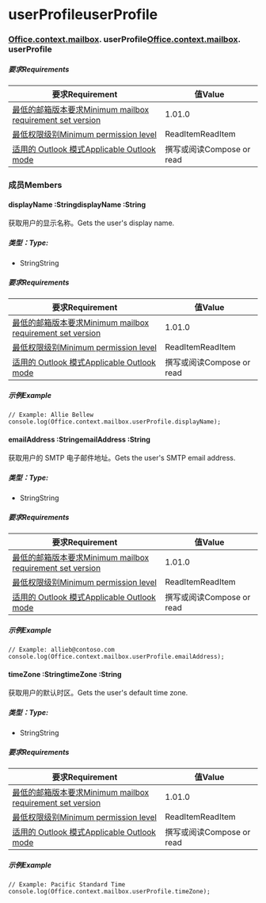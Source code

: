 
# <a name="userprofile"></a><span data-ttu-id="b115b-101">userProfile</span><span class="sxs-lookup"><span data-stu-id="b115b-101">userProfile</span></span>

### <span data-ttu-id="b115b-p101">[Office](Office.md)[.context](Office.context.md)[.mailbox](Office.context.mailbox.md). userProfile</span><span class="sxs-lookup"><span data-stu-id="b115b-p101">[Office](Office.md)[.context](Office.context.md)[.mailbox](Office.context.mailbox.md). userProfile</span></span>

##### <a name="requirements"></a><span data-ttu-id="b115b-104">要求</span><span class="sxs-lookup"><span data-stu-id="b115b-104">Requirements</span></span>

|<span data-ttu-id="b115b-105">要求</span><span class="sxs-lookup"><span data-stu-id="b115b-105">Requirement</span></span>| <span data-ttu-id="b115b-106">值</span><span class="sxs-lookup"><span data-stu-id="b115b-106">Value</span></span>|
|---|---|
|[<span data-ttu-id="b115b-107">最低的邮箱版本要求</span><span class="sxs-lookup"><span data-stu-id="b115b-107">Minimum mailbox requirement set version</span></span>](/javascript/office/requirement-sets/outlook-api-requirement-sets)| <span data-ttu-id="b115b-108">1.0</span><span class="sxs-lookup"><span data-stu-id="b115b-108">1.0</span></span>|
|[<span data-ttu-id="b115b-109">最低权限级别</span><span class="sxs-lookup"><span data-stu-id="b115b-109">Minimum permission level</span></span>](https://docs.microsoft.com/outlook/add-ins/understanding-outlook-add-in-permissions)| <span data-ttu-id="b115b-110">ReadItem</span><span class="sxs-lookup"><span data-stu-id="b115b-110">ReadItem</span></span>|
|[<span data-ttu-id="b115b-111">适用的 Outlook 模式</span><span class="sxs-lookup"><span data-stu-id="b115b-111">Applicable Outlook mode</span></span>](https://docs.microsoft.com/outlook/add-ins/#extension-points)| <span data-ttu-id="b115b-112">撰写或阅读</span><span class="sxs-lookup"><span data-stu-id="b115b-112">Compose or read</span></span>|

### <a name="members"></a><span data-ttu-id="b115b-113">成员</span><span class="sxs-lookup"><span data-stu-id="b115b-113">Members</span></span>

####  <a name="displayname-string"></a><span data-ttu-id="b115b-114">displayName :String</span><span class="sxs-lookup"><span data-stu-id="b115b-114">displayName :String</span></span>

<span data-ttu-id="b115b-115">获取用户的显示名称。</span><span class="sxs-lookup"><span data-stu-id="b115b-115">Gets the user's display name.</span></span>

##### <a name="type"></a><span data-ttu-id="b115b-116">类型：</span><span class="sxs-lookup"><span data-stu-id="b115b-116">Type:</span></span>

*   <span data-ttu-id="b115b-117">String</span><span class="sxs-lookup"><span data-stu-id="b115b-117">String</span></span>

##### <a name="requirements"></a><span data-ttu-id="b115b-118">要求</span><span class="sxs-lookup"><span data-stu-id="b115b-118">Requirements</span></span>

|<span data-ttu-id="b115b-119">要求</span><span class="sxs-lookup"><span data-stu-id="b115b-119">Requirement</span></span>| <span data-ttu-id="b115b-120">值</span><span class="sxs-lookup"><span data-stu-id="b115b-120">Value</span></span>|
|---|---|
|[<span data-ttu-id="b115b-121">最低的邮箱版本要求</span><span class="sxs-lookup"><span data-stu-id="b115b-121">Minimum mailbox requirement set version</span></span>](/javascript/office/requirement-sets/outlook-api-requirement-sets)| <span data-ttu-id="b115b-122">1.0</span><span class="sxs-lookup"><span data-stu-id="b115b-122">1.0</span></span>|
|[<span data-ttu-id="b115b-123">最低权限级别</span><span class="sxs-lookup"><span data-stu-id="b115b-123">Minimum permission level</span></span>](https://docs.microsoft.com/outlook/add-ins/understanding-outlook-add-in-permissions)| <span data-ttu-id="b115b-124">ReadItem</span><span class="sxs-lookup"><span data-stu-id="b115b-124">ReadItem</span></span>|
|[<span data-ttu-id="b115b-125">适用的 Outlook 模式</span><span class="sxs-lookup"><span data-stu-id="b115b-125">Applicable Outlook mode</span></span>](https://docs.microsoft.com/outlook/add-ins/#extension-points)| <span data-ttu-id="b115b-126">撰写或阅读</span><span class="sxs-lookup"><span data-stu-id="b115b-126">Compose or read</span></span>|

##### <a name="example"></a><span data-ttu-id="b115b-127">示例</span><span class="sxs-lookup"><span data-stu-id="b115b-127">Example</span></span>

```
// Example: Allie Bellew
console.log(Office.context.mailbox.userProfile.displayName);
```

####  <a name="emailaddress-string"></a><span data-ttu-id="b115b-128">emailAddress :String</span><span class="sxs-lookup"><span data-stu-id="b115b-128">emailAddress :String</span></span>

<span data-ttu-id="b115b-129">获取用户的 SMTP 电子邮件地址。</span><span class="sxs-lookup"><span data-stu-id="b115b-129">Gets the user's SMTP email address.</span></span>

##### <a name="type"></a><span data-ttu-id="b115b-130">类型：</span><span class="sxs-lookup"><span data-stu-id="b115b-130">Type:</span></span>

*   <span data-ttu-id="b115b-131">String</span><span class="sxs-lookup"><span data-stu-id="b115b-131">String</span></span>

##### <a name="requirements"></a><span data-ttu-id="b115b-132">要求</span><span class="sxs-lookup"><span data-stu-id="b115b-132">Requirements</span></span>

|<span data-ttu-id="b115b-133">要求</span><span class="sxs-lookup"><span data-stu-id="b115b-133">Requirement</span></span>| <span data-ttu-id="b115b-134">值</span><span class="sxs-lookup"><span data-stu-id="b115b-134">Value</span></span>|
|---|---|
|[<span data-ttu-id="b115b-135">最低的邮箱版本要求</span><span class="sxs-lookup"><span data-stu-id="b115b-135">Minimum mailbox requirement set version</span></span>](/javascript/office/requirement-sets/outlook-api-requirement-sets)| <span data-ttu-id="b115b-136">1.0</span><span class="sxs-lookup"><span data-stu-id="b115b-136">1.0</span></span>|
|[<span data-ttu-id="b115b-137">最低权限级别</span><span class="sxs-lookup"><span data-stu-id="b115b-137">Minimum permission level</span></span>](https://docs.microsoft.com/outlook/add-ins/understanding-outlook-add-in-permissions)| <span data-ttu-id="b115b-138">ReadItem</span><span class="sxs-lookup"><span data-stu-id="b115b-138">ReadItem</span></span>|
|[<span data-ttu-id="b115b-139">适用的 Outlook 模式</span><span class="sxs-lookup"><span data-stu-id="b115b-139">Applicable Outlook mode</span></span>](https://docs.microsoft.com/outlook/add-ins/#extension-points)| <span data-ttu-id="b115b-140">撰写或阅读</span><span class="sxs-lookup"><span data-stu-id="b115b-140">Compose or read</span></span>|

##### <a name="example"></a><span data-ttu-id="b115b-141">示例</span><span class="sxs-lookup"><span data-stu-id="b115b-141">Example</span></span>

```
// Example: allieb@contoso.com
console.log(Office.context.mailbox.userProfile.emailAddress);
```

####  <a name="timezone-string"></a><span data-ttu-id="b115b-142">timeZone :String</span><span class="sxs-lookup"><span data-stu-id="b115b-142">timeZone :String</span></span>

<span data-ttu-id="b115b-143">获取用户的默认时区。</span><span class="sxs-lookup"><span data-stu-id="b115b-143">Gets the user's default time zone.</span></span>

##### <a name="type"></a><span data-ttu-id="b115b-144">类型：</span><span class="sxs-lookup"><span data-stu-id="b115b-144">Type:</span></span>

*   <span data-ttu-id="b115b-145">String</span><span class="sxs-lookup"><span data-stu-id="b115b-145">String</span></span>

##### <a name="requirements"></a><span data-ttu-id="b115b-146">要求</span><span class="sxs-lookup"><span data-stu-id="b115b-146">Requirements</span></span>

|<span data-ttu-id="b115b-147">要求</span><span class="sxs-lookup"><span data-stu-id="b115b-147">Requirement</span></span>| <span data-ttu-id="b115b-148">值</span><span class="sxs-lookup"><span data-stu-id="b115b-148">Value</span></span>|
|---|---|
|[<span data-ttu-id="b115b-149">最低的邮箱版本要求</span><span class="sxs-lookup"><span data-stu-id="b115b-149">Minimum mailbox requirement set version</span></span>](/javascript/office/requirement-sets/outlook-api-requirement-sets)| <span data-ttu-id="b115b-150">1.0</span><span class="sxs-lookup"><span data-stu-id="b115b-150">1.0</span></span>|
|[<span data-ttu-id="b115b-151">最低权限级别</span><span class="sxs-lookup"><span data-stu-id="b115b-151">Minimum permission level</span></span>](https://docs.microsoft.com/outlook/add-ins/understanding-outlook-add-in-permissions)| <span data-ttu-id="b115b-152">ReadItem</span><span class="sxs-lookup"><span data-stu-id="b115b-152">ReadItem</span></span>|
|[<span data-ttu-id="b115b-153">适用的 Outlook 模式</span><span class="sxs-lookup"><span data-stu-id="b115b-153">Applicable Outlook mode</span></span>](https://docs.microsoft.com/outlook/add-ins/#extension-points)| <span data-ttu-id="b115b-154">撰写或阅读</span><span class="sxs-lookup"><span data-stu-id="b115b-154">Compose or read</span></span>|

##### <a name="example"></a><span data-ttu-id="b115b-155">示例</span><span class="sxs-lookup"><span data-stu-id="b115b-155">Example</span></span>

```
// Example: Pacific Standard Time
console.log(Office.context.mailbox.userProfile.timeZone);
```